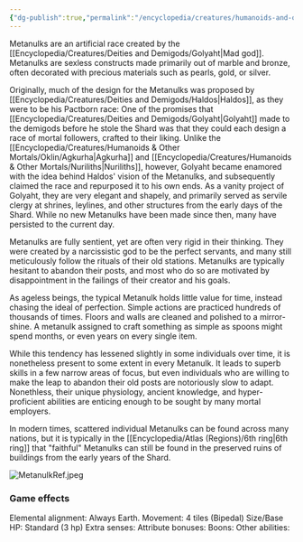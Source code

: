 ```yaml
---
{"dg-publish":true,"permalink":"/encyclopedia/creatures/humanoids-and-other-mortals/metanulks/"}
---
```


Metanulks are an artificial race created by the [[Encyclopedia/Creatures/Deities and Demigods/Golyaht\|Mad god]]. Metanulks are sexless constructs made primarily out of marble and bronze, often decorated with precious materials such as pearls, gold, or silver. 

Originally, much of the design for the Metanulks was proposed by [[Encyclopedia/Creatures/Deities and Demigods/Haldos\|Haldos]], as they were to be his Pactborn race: One of the promises that [[Encyclopedia/Creatures/Deities and Demigods/Golyaht\|Golyaht]] made to the demigods before he stole the Shard was that they could each design a race of mortal followers, crafted to their liking. Unlike the [[Encyclopedia/Creatures/Humanoids & Other Mortals/Oklin/Agkurha\|Agkurha]] and [[Encyclopedia/Creatures/Humanoids & Other Mortals/Nuriliths\|Nuriliths]], however, Golyaht became enamored with the idea behind Haldos' vision of the Metanulks, and subsequently claimed the race and repurposed it to his own ends. As a vanity project of Golyaht, they are very elegant and shapely, and primarily served as servile clergy at shrines, leylines, and other structures from the early days of the Shard. While no new Metanulks have been made since then, many have persisted to the current day.

Metanulks are fully sentient, yet are often very rigid in their thinking. They were created by a narcissistic god to be the perfect servants, and many still meticulously follow the rituals of their old stations. Metanulks are typically hesitant to abandon their posts, and most who do so are motivated by disappointment in the failings of their creator and his goals.

As ageless beings, the typical Metanulk holds little value for time, instead chasing the ideal of perfection. Simple actions are practiced hundreds of thousands of times. Floors and walls are cleaned and polished to a mirror-shine. A metanulk assigned to craft something as simple as spoons might spend months, or even years on every single item.

While this tendency has lessened slightly in some individuals over time, it is nonetheless present to some extent in every Metanulk. It leads to superb skills in a few narrow areas of focus, but even individuals who are willing to make the leap to abandon their old posts are notoriously slow to adapt. Nonethless, their unique physiology, ancient knowledge, and hyper-proficient abilities are enticing enough to be sought by many mortal employers.

In modern times, scattered individual Metanulks can be found across many nations, but it is typically in the [[Encyclopedia/Atlas (Regions)/6th ring\|6th ring]] that "faithful" Metanulks can still be found in the preserved ruins of buildings from the early years of the Shard.

![MetanulkRef.jpeg](/img/user/Images/MetanulkRef.jpeg)

### Game effects
Elemental alignment: Always Earth.
Movement: 4 tiles (Bipedal)
Size/Base HP: Standard (3 hp)
Extra senses:
Attribute bonuses:
Boons: 
Other abilities: 